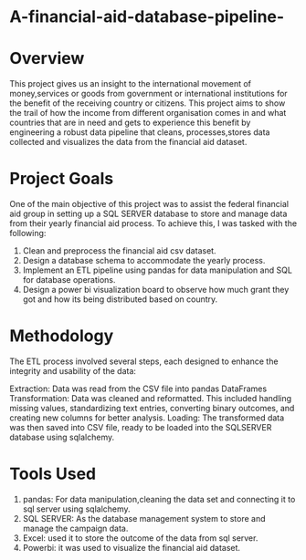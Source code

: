 # A-financial-aid-database-pipeline-

# Overview

This project gives us an insight to the international movement of money,services or goods from
government or international institutions for the benefit of the receiving country or citizens.
This project aims to show the trail of how the income from different organisation comes in and
what countries that are in need and  gets to experience this benefit by engineering a robust data pipeline that
cleans, processes,stores data collected and visualizes the data from the financial aid dataset.


# Project Goals

One of the main objective of this project was to assist the federal financial aid group in setting up a SQL SERVER database to store and manage data from their yearly financial aid process. To achieve this, I was tasked with the following:
1. Clean and preprocess the financial aid csv dataset.
2. Design a database schema to accommodate the yearly process.
3. Implement an ETL pipeline using pandas for data manipulation and SQL for database operations.
4. Design a power bi visualization board to observe how much grant they got and how its being distributed based on country.

# Methodology
The ETL process involved several steps, each designed to enhance the integrity and usability of the data:

Extraction: Data was read from the CSV file into pandas DataFrames
Transformation: Data was cleaned and reformatted. This included handling missing values, standardizing text entries, converting binary outcomes, and creating new columns for better analysis.
Loading: The transformed data was then saved into CSV file, ready to be loaded into the SQLSERVER database using sqlalchemy.

# Tools Used
1. pandas: For data manipulation,cleaning the data set and connecting it to sql server using sqlalchemy.
2. SQL SERVER: As the database management system to store and manage the campaign data.
3. Excel: used it to store the outcome of the data from sql server.
4. Powerbi: it was used  to visualize the financial aid dataset.


